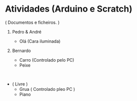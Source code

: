 # Atividades (Arduino e Scratch)

( Documentos e ficheiros. )



1. Pedro & André

   * Olá (Cara iluminada)

2. Bernardo

   * Carro (Controlado pelo PC)
   * Peixe

   ​

* ( Livre )
  * Grua ( Controlado pleo PC )
  * Piano